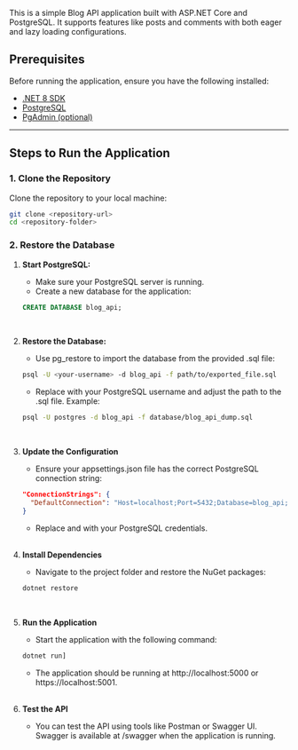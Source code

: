 
This is a simple Blog API application built with ASP.NET Core and PostgreSQL. It supports features like posts and comments with both eager and lazy loading configurations.

## Prerequisites

Before running the application, ensure you have the following installed:

- [.NET 8 SDK](https://dotnet.microsoft.com/download/dotnet/8.0)
- [PostgreSQL](https://www.postgresql.org/download/)
- [PgAdmin (optional)](https://www.pgadmin.org/download/)

---

## Steps to Run the Application

### 1. Clone the Repository
Clone the repository to your local machine:

```bash
git clone <repository-url>
cd <repository-folder>
```
### 2. Restore the Database
1. **Start PostgreSQL:**
   - Make sure your PostgreSQL server is running.
   - Create a new database for the application:

    ```sql 
    CREATE DATABASE blog_api;
    ```
   <br>

2. **Restore the Database:**

   - Use pg_restore to import the database from the provided .sql file:
    ```bash
    psql -U <your-username> -d blog_api -f path/to/exported_file.sql
    ```

   - Replace <your-username> with your PostgreSQL username and adjust the path to the .sql file.
Example:

    ```bash
    psql -U postgres -d blog_api -f database/blog_api_dump.sql
    ```
   <br>

3. **Update the Configuration**
   - Ensure your appsettings.json file has the correct PostgreSQL connection string:
    ```json
    "ConnectionStrings": {
      "DefaultConnection": "Host=localhost;Port=5432;Database=blog_api;Username=<your-username>;Password=<your-password>"
    }
    ```
   - Replace <your-username> and <your-password> with your PostgreSQL credentials.
     <br><br>
   
4. **Install Dependencies**
   - Navigate to the project folder and restore the NuGet packages:
    ```bash
    dotnet restore 
    ``` 
   <br>

5. **Run the Application**
   - Start the application with the following command:
    ```bash
    dotnet run]
    ```
   - The application should be running at http://localhost:5000 or https://localhost:5001.<br><br>
6. **Test the API**
   - You can test the API using tools like Postman or Swagger UI. Swagger is available at /swagger when the application is running.